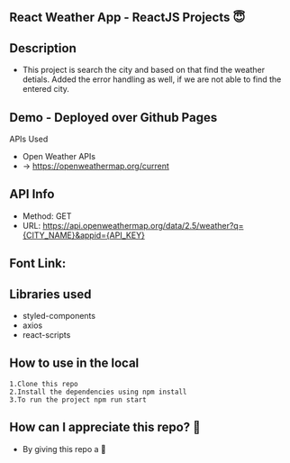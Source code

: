 ## React Weather App - ReactJS Projects 😇

## Description

- This project is search the city and based on that find the weather detials. Added the error handling as well, if we are not able to find the entered city.
  <img src="">

## Demo - Deployed over Github Pages

APIs Used

- Open Weather APIs
- -> https://openweathermap.org/current

## API Info

- Method: GET
- URL: https://api.openweathermap.org/data/2.5/weather?q={CITY_NAME}&appid={API_KEY}

## Font Link: <link href="https://fonts.googleapis.com/css2?family=Montserrat:wght@400;500;600&display=swap" rel="stylesheet">

## Libraries used

- styled-components
- axios
- react-scripts

## How to use in the local

    1.Clone this repo
    2.Install the dependencies using npm install
    3.To run the project npm run start

## How can I appreciate this repo? 💙

- By giving this repo a 🌟
